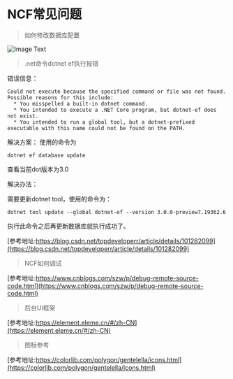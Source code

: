 # NCF常见问题

> 如何修改数据库配置

![Image Text](/start/images/qa/common_problem/modify_database_connectstring.png)

> .net命令dotnet ef执行报错

错误信息：
```
Could not execute because the specified command or file was not found.
Possible reasons for this include:
  * You misspelled a built-in dotnet command.
  * You intended to execute a .NET Core program, but dotnet-ef does not exist.
  * You intended to run a global tool, but a dotnet-prefixed executable with this name could not be found on the PATH.
```

解决方案：
使用的命令为
```
dotnet ef database update
```
查看当前dot版本为3.0

解决办法：

需要更新dotnet tool，使用的命令为：
```
dotnet tool update --global dotnet-ef --version 3.0.0-preview7.19362.6
```
执行此命令之后再更新数据库就执行成功了。

[参考地址:https://blog.csdn.net/topdeveloperr/article/details/101282099](https://blog.csdn.net/topdeveloperr/article/details/101282099)

> NCF如何调试

[参考地址:https://www.cnblogs.com/szw/p/debug-remote-source-code.html](https://www.cnblogs.com/szw/p/debug-remote-source-code.html)

> 后台UI框架

[参考地址:https://element.eleme.cn/#/zh-CN](https://element.eleme.cn/#/zh-CN)

> 图标参考

[参考地址:https://colorlib.com/polygon/gentelella/icons.html](https://colorlib.com/polygon/gentelella/icons.html)